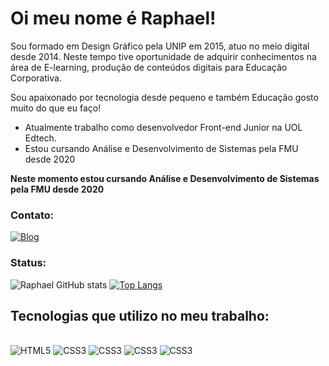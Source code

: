 # Oi meu nome é Raphael!

<div>
  <p>Sou formado em Design Gráfico pela UNIP em 2015, atuo no meio digital desde 2014. Neste tempo tive oportunidade de adquirir conhecimentos na área de E-learning, produção de conteúdos digitais para Educação Corporativa.</p>

  <p>Sou apaixonado por tecnologia desde pequeno e também Educação gosto muito do que eu faço!</p>

  <ul>
    <li>
        Atualmente trabalho como desenvolvedor Front-end Junior na UOL Edtech. 
    </li>
    <li>
        Estou cursando Análise e Desenvolvimento de Sistemas pela FMU desde 2020
    </li>
  <ul>
</div>

<strong>Neste momento estou cursando Análise e Desenvolvimento de Sistemas pela FMU desde 2020</strong>

### Contato:

[![Blog](https://img.shields.io/badge/LinkedIn-0077B5?style=for-the-badge&logo=linkedin&logoColor=white)](https://www.linkedin.com/in/raphael-westin-6b79aa79/)

### Status:
![Raphael GitHub stats](https://github-readme-stats.vercel.app/api?username=RaphaWestin&show_icons=true&theme=dracula)
[![Top Langs](https://github-readme-stats.vercel.app/api/top-langs/?username=RaphaWestin)](https://github.com/anuraghazra/github-readme-stats)

## Tecnologias que utilizo no meu trabalho:

<div style="display: inline-block;"><br/>
    <img style="align: center;" alt="HTML5" src="https://img.shields.io/badge/HTML5-E34F26?style=for-the-badge&logo=html5&logoColor=white"/>
    <img style="align: center;" alt="CSS3" src="https://img.shields.io/badge/CSS3-1572B6?style=for-the-badge&logo=css3&logoColor=white"/>
    <img style="align: center;" alt="CSS3" src="https://img.shields.io/badge/Sass-CC6699?style=for-the-badge&logo=sass&logoColor=white"/>
    <img style="align: center;" alt="CSS3" src="https://img.shields.io/badge/JavaScript-F7DF1E?style=for-the-badge&logo=javascript&logoColor=black"/>
    <img style="align: center;" alt="CSS3" src="https://img.shields.io/badge/jQuery-0769AD?style=for-the-badge&logo=jquery&logoColor=white"/>
</div>


